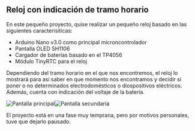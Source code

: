 ## Reloj con indicación de tramo horario

En este pequeño proyecto, quise realizar un pequeño reloj basado en las siguientes caracterísiticas:

 - Arduino Nano v3.0 como principal microncontrolador
 - Pantalla OLED SH1106
 - Cargador de baterías basado en el TP4056
 - Módulo TinyRTC para el reloj


Dependiendo del tramo horario en el que nos encontremos, el reloj lo mostrará para así saber en que momento nos encontramos y decidir si poner o no determinados electrodomésticos o diospositivos eléctricos. Además, cuenta con indicación del voltaje de la batería.

![Pantalla principal](https://i.ibb.co/5F7vK4N/IMG-20220520-125231.jpg)![Pantalla secundaria](https://i.ibb.co/NrcykVJ/IMG-20220520-125235.jpg)


El proyecto está en una fase muy temprana, pero por motivos personales, tuve que dejarlo pausado. 